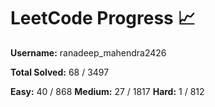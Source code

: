 # LeetCode Progress 📈
**Username:** ranadeep_mahendra2426

**Total Solved:** 68 / 3497

**Easy:** 40 / 868
**Medium:** 27 / 1817
**Hard:** 1 / 812
